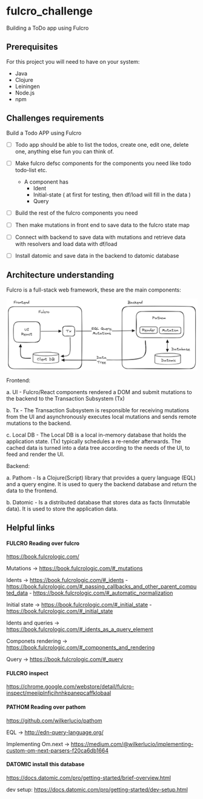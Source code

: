 # fulcro_challenge
Building a ToDo app using Fulcro

## Prerequisites

For this project you will need to have on your system:

- Java
- Clojure
- Leiningen
- Node.js
- npm

## Challenges requirements

Build a  Todo APP using Fulcro 

- [ ] Todo app should be able to list the todos, create one, edit one, delete one, anything else fun you can think of.
- [ ] Make fulcro defsc components for the components you need like todo todo-list etc.
    - A component has
        - Ident
        - Initial-state ( at first for testing, then df/load will fill in the data )
        - Query

- [ ] Build the rest of the fulcro components you need
- [ ] Then make mutations in front end to save data to the fulcro state map
- [ ] Connect with backend to save data with mutations and retrieve data with resolvers and load data with df/load
- [ ] Install datomic and save data in the backend to datomic database

## Architecture understanding

Fulcro is a full-stack web framework, these are the main components:

![Fulcro architecture](doc/diagrams/architecture.png)

Frontend:

a. UI - Fulcro/React components rendered a DOM and submit mutations to the backend to the Transaction Subsystem (Tx)

b. Tx - The Transaction Subsystem is responsible for receiving mutations from the UI and asynchronously executes local mutations and sends remote mutations to the backend.

c. Local DB - The Local DB is a local in-memory database that holds the application state. (Tx) typically schedules a re-render afterwards. The cached data is turned into a data tree according to the needs of the UI, to feed and render the UI.

Backend:

a. Pathom - Is a Clojure(Script) library that provides a query language (EQL) and a query engine. It is used to query the backend database and return the data to the frontend.

b. Datomic - Is a distributed database that stores data as facts (Inmutable data). It is used to store the application data.

## Helpful links

#### FULCRO Reading over fulcro

https://book.fulcrologic.com/

Mutations -> https://book.fulcrologic.com/#_mutations

Idents -> https://book.fulcrologic.com/#_idents
    - https://book.fulcrologic.com/#_passing_callbacks_and_other_parent_computed_data
    - https://book.fulcrologic.com/#_automatic_normalization

Initial state -> https://book.fulcrologic.com/#_initial_state
    - https://book.fulcrologic.com/#_initial_state

Idents and queries -> https://book.fulcrologic.com/#_idents_as_a_query_element

Componets rendering -> https://book.fulcrologic.com/#_components_and_rendering

Query -> https://book.fulcrologic.com/#_query

#### FULCRO inspect

https://chrome.google.com/webstore/detail/fulcro-inspect/meeijplnfjcihnhkpanepcaffklobaal

#### PATHOM Reading over pathom

https://github.com/wilkerlucio/pathom

EQL -> http://edn-query-language.org/

Implementing Om.next -> https://medium.com/@wilkerlucio/implementing-custom-om-next-parsers-f20ca6db1664

#### DATOMIC install this database

https://docs.datomic.com/pro/getting-started/brief-overview.html

dev setup: https://docs.datomic.com/pro/getting-started/dev-setup.html
